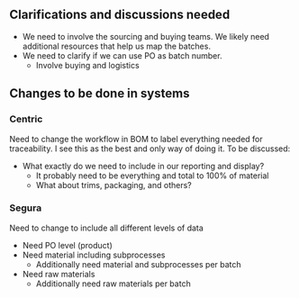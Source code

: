 ## Clarifications and discussions needed
- We need to involve the sourcing and buying teams. We likely need additional resources that help us map the batches.
- We need to clarify if we can use PO as batch number.
	- Involve buying and logistics

## Changes to be done in systems
### Centric
Need to change the workflow in BOM to label everything needed for traceability. I see this as the best and only way of doing it.
To be discussed:
- What exactly do we need to include in our reporting and display?
	- It probably need to be everything and total to 100% of material
	- What about trims, packaging, and others?
### Segura
Need to change to include all different levels of data
- Need PO level (product)
- Need material including subprocesses
	- Additionally need material and subprocesses per batch
- Need raw materials
	- Additionally need raw materials per batch